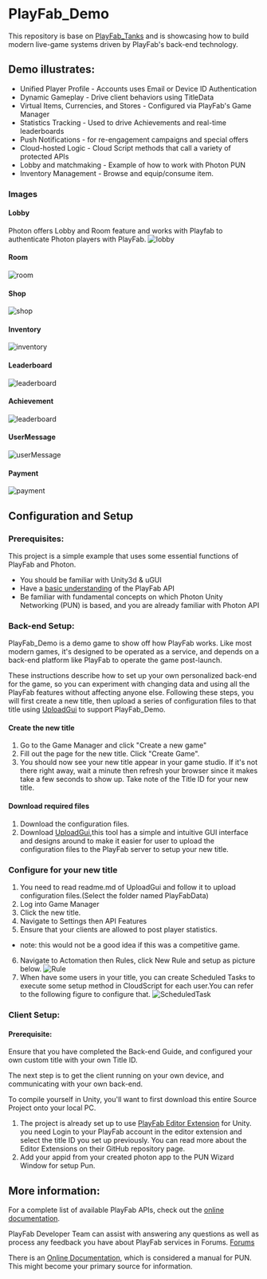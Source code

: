 # PlayFab_Demo

This repository is base on [PlayFab_Tanks](https://github.com/Rockiez/PlayFab_Tanks) and is showcasing how to build modern live-game systems driven by PlayFab's back-end technology.

## Demo illustrates:
  * Unified Player Profile - Accounts uses Email or Device ID Authentication
  * Dynamic Gameplay - Drive client behaviors using TitleData
  * Virtual Items, Currencies, and Stores - Configured via PlayFab's Game Manager
  * Statistics Tracking - Used to drive Achievements and real-time leaderboards
  * Push Notifications - for re-engagement campaigns and special offers
  * Cloud-hosted Logic - Cloud Script methods that call a variety of protected APIs
  * Lobby and matchmaking - Example of how to work with Photon PUN
  * Inventory Management - Browse and equip/consume item.

### Images

#### Lobby
Photon offers Lobby and Room feature and works with Playfab to authenticate Photon players with PlayFab.
![lobby](https://github.com/Rockiez/PlayFab_Demo/raw/master/image/lobby.jpg)

#### Room
![room](https://github.com/Rockiez/PlayFab_Demo/raw/master/image/room.jpg)

#### Shop
![shop](https://github.com/Rockiez/PlayFab_Demo/raw/master/image/shop.jpg)

#### Inventory
![inventory](https://github.com/Rockiez/PlayFab_Demo/raw/master/image/inventory.jpg)

#### Leaderboard
![leaderboard](https://github.com/Rockiez/PlayFab_Demo/raw/master/image/leaderboard.jpg)

#### Achievement
![leaderboard](https://github.com/Rockiez/PlayFab_Demo/raw/master/image/achievement.jpg)

#### UserMessage

![userMessage](https://github.com/Rockiez/PlayFab_Demo/raw/master/image/userMessage.jpg)

#### Payment
![payment](https://github.com/Rockiez/PlayFab_Demo/raw/master/image/payment.jpg)


## Configuration and Setup
### Prerequisites:
This project is a simple example that uses some essential functions of PlayFab and Photon.

- You should be familiar with Unity3d & uGUI 
- Have a [basic understanding](https://api.playfab.com/) of the PlayFab API
- Be familiar with fundamental concepts on which Photon Unity Networking (PUN) is based, and you are already familiar with Photon API


### Back-end Setup:


PlayFab_Demo is a demo game to show off how PlayFab works. Like most modern games, it's designed to be operated as a service, and depends on a back-end platform like PlayFab to operate the game post-launch.

These instructions describe how to set up your own personalized back-end for the game, so you can experiment with changing data and using all the PlayFab features without affecting anyone else. Following these steps, you will first create a new title, then upload a series of configuration files to that title using [UploadGui](https://github.com/Rockiez/UploadGui) to support PlayFab_Demo.


#### Create the new title
1. Go to the Game Manager and click "Create a new game"
2. Fill out the page for the new title. Click "Create Game".
3. You should now see your new title appear in your game studio. If it's not there right away, wait a minute then refresh your browser since it makes take a few seconds to show up. Take note of the Title ID for your new title.

#### Download required files
1. Download the configuration files.
2. Download  [UploadGui](https://github.com/Rockiez/UploadGui),this tool has a simple and intuitive GUI interface and designs around to make it easier for user to upload the configuration files to the PlayFab server to setup your new title.

### Configure for your new title
1. You need to read readme.md of UploadGui and follow it to upload configuration files.(Select the folder named PlayFabData)
2. Log into Game Manager
3. Click the new title.
4. Navigate to Settings then API Features
5. Ensure that your clients are allowed to post player statistics. 
* note: this would not be a good idea if this was a competitive game.
6. Navigate to Actomation then Rules, click New Rule and setup as picture below.
![Rule](https://github.com/Rockiez/PlayFab_Demo/raw/master/image/Rule.jpg)
7. When have some users in your title, you can create Scheduled Tasks to execute some setup method in CloudScript for each user.You can refer to the following figure to configure that.
![ScheduledTask](https://github.com/Rockiez/PlayFab_Demo/raw/master/image/ScheduledTask.jpg)


### Client Setup:

#### Prerequisite:
Ensure that you have completed the Back-end Guide, and configured your own custom title with your own Title ID.


The next step is to get the client running on your own device, and communicating with your own back-end.

To compile yourself in Unity, you'll want to first download this entire Source Project onto your local PC.

1. The project is already set up to use [ PlayFab Editor Extension](https://github.com/PlayFab/UnityEditorExtensions) for Unity.  you need Login to your PlayFab account in the editor extension and select the title ID you set up previously. You can read more about the Editor Extensions on their GitHub repository page.
2. Add your appid from your created photon app to the PUN Wizard Window for setup Pun.


## More information:
For a complete list of available PlayFab APIs, check out the [online documentation](http://api.playfab.com/).

PlayFab Developer Team can assist with answering any questions as well as process any feedback you have about PlayFab services in Forums.
[Forums](https://community.playfab.com/index.html)

There is an [Online Documentation](http://doc.photonengine.com/en-us/pun/v2), which is considered a manual for PUN. This might become your primary source for information.
